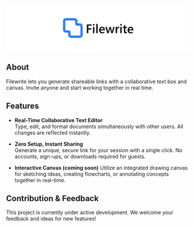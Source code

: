 <div align="center">
  <img src="/public/assets/cover.png" alt="Filewrite"/>
</div>

## About

Filewrite lets you generate shareable links with a collaborative text box and canvas. Invite anyone and start working together in real time.

## Features

- **Real-Time Collaborative Text Editor**  
   Type, edit, and format documents simultaneously with other users. All changes are reflected instantly.

- **Zero Setup, Instant Sharing**  
   Generate a unique, secure link for your session with a single click. No accounts, sign-ups, or downloads required for guests.

- **Interactive Canvas (coming soon)**
  Utilize an integrated drawing canvas for sketching ideas, creating flowcharts, or annotating concepts together in real-time.

## Contribution & Feedback

This project is currently under active development. We welcome your feedback and ideas for new features!
